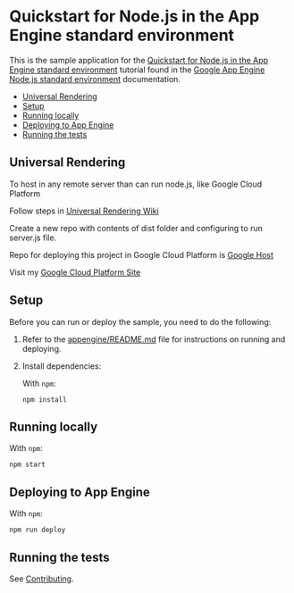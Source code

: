 # Quickstart for Node.js in the App Engine standard environment

This is the sample application for the
[Quickstart for Node.js in the App Engine standard environment][tutorial]
tutorial found in the [Google App Engine Node.js standard environment][appengine]
documentation.

* [Universal Rendering](#universal-rendering)
* [Setup](#setup)
* [Running locally](#running-locally)
* [Deploying to App Engine](#deploying-to-app-engine)
* [Running the tests](#running-the-tests)

## Universal Rendering 

To host in any remote server than can run node.js, like Google Cloud Platform

Follow steps in [Universal Rendering Wiki](https://github.com/angular/angular-cli/wiki/stories-universal-rendering)

Create a new repo with contents of dist folder and configuring to run server.js file. 

Repo for deploying this project in Google Cloud Platform is [Google Host](https://github.com/MonikaRavi/MyRecipeBook-googlehost)

Visit my [Google Cloud Platform Site](https://recipebook-ingredients.appspot.com/signin)

## Setup

Before you can run or deploy the sample, you need to do the following:

1.  Refer to the [appengine/README.md][readme] file for instructions on
    running and deploying.
1.  Install dependencies:

    With `npm`:

        npm install


## Running locally

With `npm`:

    npm start



## Deploying to App Engine

With `npm`:

    npm run deploy


## Running the tests

See [Contributing][contributing].

[appengine]: https://cloud.google.com/appengine/docs/standard/nodejs
[tutorial]: https://cloud.google.com/appengine/docs/standard/nodejs/quickstart
[readme]: ../../README.md
[contributing]: https://github.com/GoogleCloudPlatform/nodejs-docs-samples/blob/master/CONTRIBUTING.md
